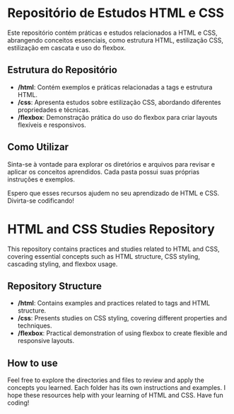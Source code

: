 # Repositório de Estudos HTML e CSS

Este repositório contém práticas e estudos relacionados a HTML e CSS, abrangendo conceitos essenciais, como estrutura HTML, estilização CSS, estilização em cascata e uso do flexbox.

## Estrutura do Repositório

- **/html**: Contém exemplos e práticas relacionadas a tags e estrutura HTML.
- **/css**: Apresenta estudos sobre estilização CSS, abordando diferentes propriedades e técnicas.
- **/flexbox**: Demonstração prática do uso do flexbox para criar layouts flexíveis e responsivos.

## Como Utilizar

Sinta-se à vontade para explorar os diretórios e arquivos para revisar e aplicar os conceitos aprendidos. Cada pasta possui suas próprias instruções e exemplos.


Espero que esses recursos ajudem no seu aprendizado de HTML e CSS. Divirta-se codificando!

# HTML and CSS Studies Repository 
This repository contains practices and studies related to HTML and CSS, covering essential concepts such as HTML structure, CSS styling, cascading styling, and flexbox usage.

## Repository Structure 
- **/html**: Contains examples and practices related to tags and HTML structure.
- **/css**: Presents studies on CSS styling, covering different properties and techniques.
- **/flexbox**: Practical demonstration of using flexbox to create flexible and responsive layouts. 

## How to use
Feel free to explore the directories and files to review and apply the concepts you learned. Each folder has its own instructions and examples. I hope these resources help with your learning of HTML and CSS. Have fun coding!
